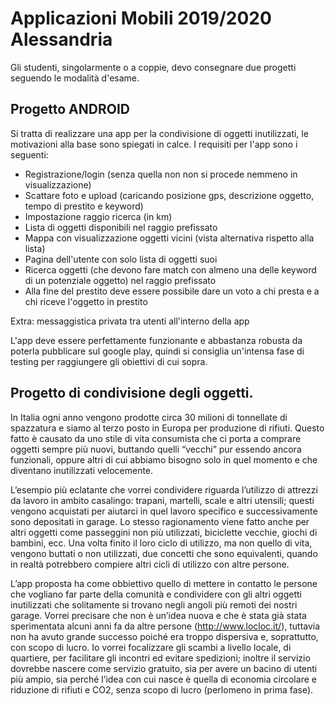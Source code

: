 # Applicazioni Mobili 2019/2020 Alessandria

Gli studenti, singolarmente o a coppie, devo consegnare due progetti seguendo le modalità d'esame.

## Progetto ANDROID

Si tratta di realizzare una app per la condivisione di oggetti inutilizzati, le motivazioni alla base sono spiegati in calce. I requisiti per l'app sono i seguenti:

- Registrazione/login (senza quella non non si procede nemmeno in visualizzazione)
- Scattare foto e upload (caricando posizione gps, descrizione oggetto, tempo di prestito e keyword)
- Impostazione raggio ricerca (in km)
- Lista di oggetti disponibili nel raggio prefissato
- Mappa con visualizzazione oggetti vicini (vista alternativa rispetto alla lista)
- Pagina dell'utente con solo lista di oggetti suoi
- Ricerca oggetti (che devono fare match con almeno una delle keyword di un potenziale oggetto) nel raggio prefissato
- Alla fine del prestito deve essere possibile dare un voto a chi presta e a chi riceve l'oggetto in prestito

Extra: messaggistica privata tra utenti all'interno della app

L'app deve essere perfettamente funzionante e abbastanza robusta da poterla pubblicare sul google play, quindi si consiglia un'intensa fase di testing per raggiungere gli obiettivi di cui sopra.

## Progetto di condivisione degli oggetti.

In Italia ogni anno vengono prodotte circa 30 milioni di tonnellate di spazzatura e siamo al terzo posto in Europa per produzione di rifiuti. Questo fatto è causato da uno stile di vita consumista che ci porta a comprare oggetti sempre più nuovi, buttando quelli “vecchi” pur essendo ancora funzionali, oppure altri di cui abbiamo bisogno solo in quel momento e che diventano inutilizzati velocemente.

L‘esempio più eclatante che vorrei condividere riguarda l’utilizzo di attrezzi da lavoro in ambito casalingo: trapani, martelli, scale e altri utensili; questi vengono acquistati per aiutarci in quel lavoro specifico e successivamente sono depositati in garage. Lo stesso ragionamento viene fatto anche per altri oggetti come passeggini non più utilizzati, biciclette vecchie, giochi di bambini, ecc. Una volta finito il loro ciclo di utilizzo, ma non quello di vita, vengono buttati o non utilizzati, due concetti che sono equivalenti, quando in realtà potrebbero compiere altri cicli di utilizzo con altre persone.

L’app proposta ha come obbiettivo quello di mettere in contatto le persone che vogliano far parte della comunità e condividere con gli altri oggetti inutilizzati che solitamente si trovano negli angoli più remoti dei nostri garage. Vorrei precisare che non è un’idea nuova e che è stata già stata sperimentata alcuni anni fa da altre persone (http://www.locloc.it/), tuttavia non ha avuto grande successo poiché era troppo dispersiva e, soprattutto, con scopo di lucro. Io vorrei focalizzare gli scambi a livello locale, di quartiere, per facilitare gli incontri ed evitare spedizioni; inoltre il servizio dovrebbe nascere come servizio gratuito, sia per avere un bacino di utenti più ampio, sia perché l’idea con cui nasce è quella di economia circolare e riduzione di rifiuti e CO2, senza scopo di lucro (perlomeno in prima fase).
